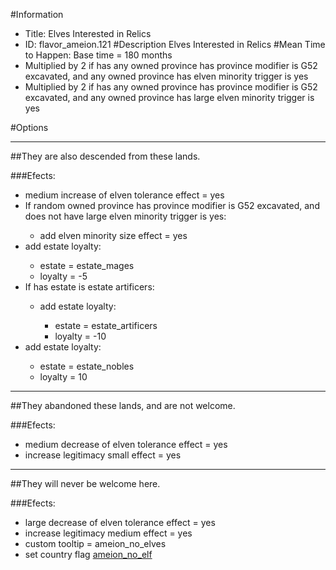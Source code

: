 #Information
 - Title: Elves Interested in Relics
 - ID: flavor_ameion.121
#Description
Elves Interested in Relics
#Mean Time to Happen:
Base time = 180 months
 - Multiplied by 2 if has any owned province has province modifier is G52 excavated, and any owned province has elven minority trigger is yes
 - Multiplied by 2 if has any owned province has province modifier is G52 excavated, and any owned province has large elven minority trigger is yes

#Options

___
##They are also descended from these lands.

###Efects:<ul><li>medium increase of elven tolerance effect = yes</li><li>If random owned province has province modifier is G52 excavated, and does not have large elven minority trigger is yes:</li><ul><li>add elven minority size effect = yes</li></ul><li>add estate loyalty:</li><ul><li>estate = estate_mages</li><li>loyalty = -5</li></ul><li>If has estate is estate artificers:</li><ul><li>add estate loyalty:</li><ul><li>estate = estate_artificers</li><li>loyalty = -10</li></ul></ul><li>add estate loyalty:</li><ul><li>estate = estate_nobles</li><li>loyalty = 10</li></ul></ul>

___
##They abandoned these lands, and are not welcome.

###Efects:<ul><li>medium decrease of elven tolerance effect = yes</li><li>increase legitimacy small effect = yes</li></ul>

___
##They will never be welcome here.

###Efects:<ul><li>large decrease of elven tolerance effect = yes</li><li>increase legitimacy medium effect = yes</li><li>custom tooltip = ameion_no_elves</li><li>set country flag [ameion_no_elf](../flags/ameion_no_elf.md)</li></ul>
